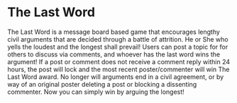 # The Last Word

The Last Word is a message board based game that encourages lengthy civil arguments that are decided through a battle of attrition. He or She who yells the loudest and the longest shall prevail! Users can post a topic for for others to discuss via comments, and whoever has the last word wins the argument! If a post or comment does not receive a comment reply within 24 hours, the post will lock and the most recent poster/commenter will win The Last Word award. No longer will arguments end in a civil agreement, or by way of an original poster deleting a post or blocking a dissenting commenter. Now you can simply win by arguing the longest! 